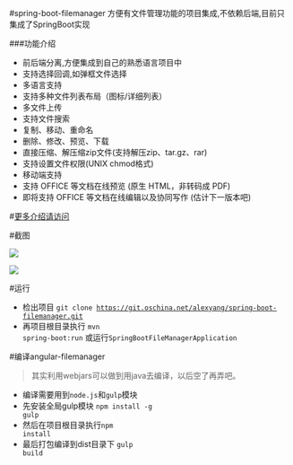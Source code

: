 #spring-boot-filemanager
方便有文件管理功能的项目集成,不依赖后端,目前只集成了SpringBoot实现

###功能介绍
* 前后端分离,方便集成到自己的熟悉语言项目中
* 支持选择回调,如弹框文件选择
* 多语言支持
* 支持多种文件列表布局（图标/详细列表）
* 多文件上传
* 支持文件搜索
* 复制、移动、重命名
* 删除、修改、预览、下载
* 直接压缩、解压缩zip文件(支持解压zip、tar.gz、rar)
* 支持设置文件权限(UNIX chmod格式)
* 移动端支持
* 支持 OFFICE 等文档在线预览 (原生 HTML，非转码成 PDF)
* 即将支持 OFFICE 等文档在线编辑以及协同写作 (估计下一版本吧)


#[更多介绍请访问](http://shaofan.org/angular-filemanager/)

#截图

<a href="http://alexphoto.b0.upaiyun.com/ghost/angular-filemanager/screenshot.gif" target="_blank"><img src="http://alexphoto.b0.upaiyun.com/ghost/angular-filemanager/screenshot.gif" ></a>


<a href="http://alexphoto.b0.upaiyun.com/ghost/angular-filemanager/screenshot.gif" target="_blank"><img src="http://alexphoto.b0.upaiyun.com/ghost/angular-filemanager/office.gif" ></a>

#运行

* 检出项目 <code class="code-normal">git clone https://git.oschina.net/alexyang/spring-boot-filemanager.git</code>
* 再项目根目录执行 <code class="code-normal">mvn spring-boot:run</code> 或运行<code class="code-normal">SpringBootFileManagerApplication</code>

#编译angular-filemanager

> 其实利用webjars可以做到用java去编译，以后空了再弄吧。

* 编译需要用到<code class="code-normal">node.js</code>和<code class="code-normal">gulp</code>模块
* 先安装全局gulp模块 <code class="code-normal">npm install -g gulp</code>
* 然后在项目根目录执行<code class="code-normal">npm install</code>
* 最后打包编译到dist目录下 <code class="code-normal">gulp build</code>



